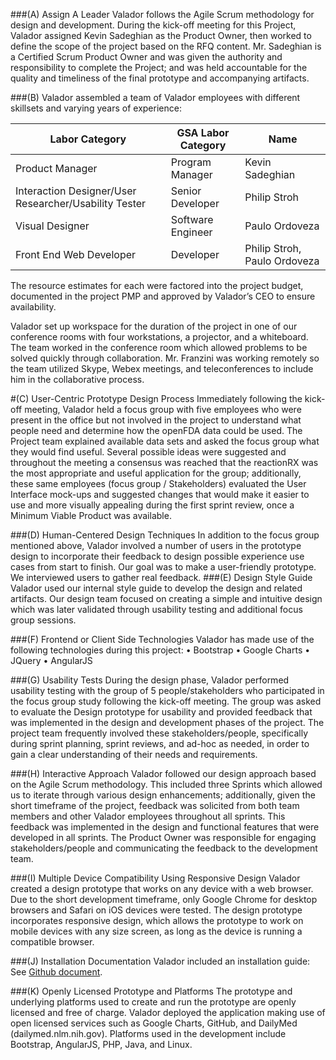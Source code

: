 ###(A) Assign A Leader
Valador follows the Agile Scrum methodology for design and development.  During the kick-off meeting for this Project, Valador assigned Kevin Sadeghian as the Product Owner, then worked to define the scope of the project based on the RFQ content.  Mr. Sadeghian is a Certified Scrum Product Owner and was given the authority and responsibility to complete the Project; and was held accountable for the quality and timeliness of the final prototype and accompanying artifacts.

###(B) 
Valador assembled a team of Valador employees with different skillsets and varying years of experience:

|Labor Category|GSA Labor Category|Name|
|---|---|---|
|Product Manager|Program Manager|Kevin Sadeghian|
|Interaction Designer/User Researcher/Usability Tester|Senior Developer|Philip Stroh|
|Visual Designer|Software Engineer|Paulo Ordoveza|
|Front End Web Developer|Developer|Philip Stroh, Paulo Ordoveza|

The resource estimates for each were factored into the project budget, documented in the project PMP and approved by Valador’s CEO to ensure availability.

Valador set up workspace for the duration of the project in one of our conference rooms with four workstations, a projector, and a whiteboard.  The team worked in the conference room which allowed problems to be solved quickly through collaboration. Mr. Franzini was working remotely so the team utilized Skype, Webex meetings, and teleconferences to include him in the collaborative process. 

#(C) User-Centric Prototype Design Process
Immediately following the kick-off meeting, Valador held a focus group with five employees who were present in the office but not involved in the project to understand what people need and determine how the openFDA data could be used.  The Project team explained available data sets and asked the focus group what they would find useful.  Several possible ideas were suggested and throughout the meeting a consensus was reached that the reactionRX was the most appropriate and useful application for the group; additionally, these same employees (focus group / Stakeholders) evaluated the User Interface mock-ups and suggested changes that would make it easier to use and more visually appealing during the first sprint review, once a Minimum Viable Product was available.

###(D) Human-Centered Design Techniques
In addition to the focus group mentioned above, Valador involved a number of users in the prototype design to incorporate their feedback to design possible experience use cases from start to finish.  Our goal was to make a user-friendly prototype.  We interviewed users to gather real feedback. 
###(E) Design Style Guide
Valador used our internal style guide to develop the design and related artifacts. Our design team focused on creating a simple and intuitive design which was later validated through usability testing and additional focus group sessions. 

###(F) Frontend or Client Side Technologies
Valador has made use of the following technologies during this project:
•	Bootstrap
•	Google Charts
•	JQuery
•	AngularJS

###(G) Usability Tests
During the design phase, Valador performed usability testing with the group of 5 people/stakeholders who participated in the focus group study following the kick-off meeting.  The group was asked to evaluate the Design prototype for usability and provided feedback that was implemented in the design and development phases of the project.  The project team frequently involved these stakeholders/people, specifically during sprint planning, sprint reviews, and ad-hoc as needed, in order to gain a clear understanding of their needs and requirements.

###(H) Interactive Approach
Valador followed our design approach based on the Agile Scrum methodology.  This included three Sprints which allowed us to iterate through various design enhancements; additionally, given the short timeframe of the project, feedback was solicited from both team members and other Valador employees throughout all sprints.  This feedback was implemented in the design and functional features that were developed in all sprints.  The Product Owner was responsible for engaging stakeholders/people and communicating the feedback to the development team.

###(I) Multiple Device Compatibility Using Responsive Design
Valador created a design prototype that works on any device with a web browser. Due to the short development timeframe, only Google Chrome for desktop browsers and Safari on iOS devices were tested.    The design prototype incorporates responsive design, which allows the prototype to work on mobile devices with any size screen, as long as the device is running a compatible browser. 

###(J) Installation Documentation
Valador included an installation guide:  See [Github document](https://github.com/valadorinc/openfda-pool1/blob/master/docs/InstallGuide_pool1.txt). 

###(K) Openly Licensed Prototype and Platforms 
The prototype and underlying platforms used to create and run the prototype are openly licensed and free of charge.  Valador deployed the application making use of open licensed services such as Google Charts, GitHub, and DailyMed (dailymed.nlm.nih.gov).  Platforms used in the development include Bootstrap, AngularJS, PHP, Java, and Linux.

